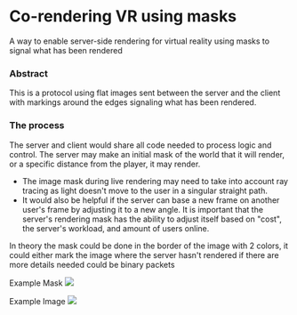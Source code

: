  # Co-rendering VR using masks
 A way to enable server-side rendering for virtual reality using masks to signal what has been rendered

### Abstract
This is a protocol using flat images sent between the server and the client with markings around the edges signaling what has been rendered.

### The process
The server and client would share all code needed to process logic and control. The server may make an initial mask of the world that it will render, or a specific distance
from the player, it may render. 
* The image mask during live rendering may need to take into account ray tracing as light doesn't move to the user in a singular straight path.
* It would also be helpful if the server can base a new frame on another user's frame by adjusting it to a new angle.
It is important that the server's rendering mask has the ability to adjust itself based on "cost", the server's workload, and amount of users online.

In theory the mask could be done in the border of the image with 2 colors, it could either mark the image where the server hasn't rendered if there are more details needed
could be binary packets

Example Mask
![](example-mask.svg) 

Example Image
![](example-image.svg) 
